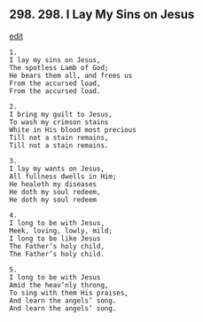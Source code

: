 
## 298.  298. I Lay My Sins on Jesus
[edit](https://docs.google.com/document/d/1mXhHUXFmDVP9ObLEEz0AgzNPc6YA4i17/edit?mode=html)






    1.
    I lay my sins on Jesus,
    The spotless Lamb of God;
    He bears them all, and frees us
    From the accursed load,
    From the accursed load.

    2.
    I bring my guilt to Jesus,
    To wash my crimson stains
    White in His blood most precious
    Till not a stain remains,
    Till not a stain remains.

    3.
    I lay my wants on Jesus,
    All fullness dwells in Him;
    He healeth my diseases
    He doth my soul redeem,
    He doth my soul redeem

    4.
    I long to be with Jesus,
    Meek, loving, lowly, mild;
    I long to be like Jesus
    The Father’s holy child,
    The Father’s holy child.

    5.
    I long to be with Jesus
    Amid the heav’nly throng,
    To sing with them His praises,
    And learn the angels’ song.
    And learn the angels’ song.
